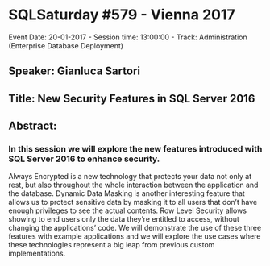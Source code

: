 # SQLSaturday #579 - Vienna 2017
Event Date: 20-01-2017 - Session time: 13:00:00 - Track: Administration  (Enterprise Database  Deployment)
## Speaker: Gianluca Sartori
## Title: New Security Features in SQL Server 2016
## Abstract:
### In this session we will explore the new features introduced with SQL Server 2016 to enhance security. 
Always Encrypted is a new technology that protects your data not only at rest, but also throughout the whole interaction between the application and the database.
Dynamic Data Masking is another interesting feature that allows us to protect sensitive data by masking it to all users that don’t have enough privileges to see the actual contents.
Row Level Security allows showing to end users only the data they’re entitled to access, without changing the applications’ code.
We will demonstrate the use of these three features with example applications and we will explore the use cases where these technologies represent a big leap from previous custom implementations.
